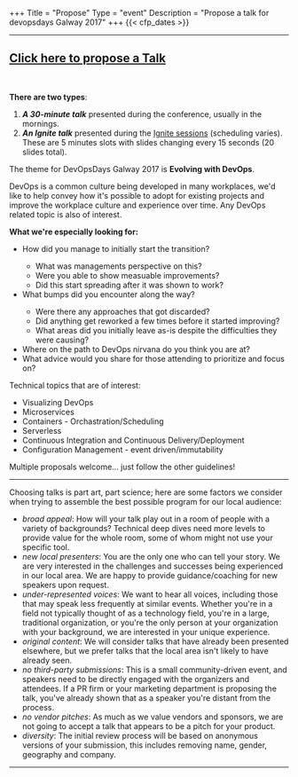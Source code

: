 +++
Title = "Propose"
Type = "event"
Description = "Propose a talk for devopsdays Galway 2017"
+++
  {{< cfp_dates >}}

<hr>

<h2><a href="https://docs.google.com/forms/d/e/1FAIpQLSe6LUVcpbXC35ZaV_vEpWcxQTcU5cFhP1ZxS7mHf0-U2hQVyg/viewform">Click here to propose a Talk</a></h2><br />

<strong>There are two types</strong>:
<ol>
  <li><strong><em>A 30-minute talk</em></strong> presented during the conference, usually in the mornings.</li>
  <li><strong><em>An Ignite talk</em></strong> presented during the <a href="/pages/ignite-talks-format">Ignite sessions</a> (scheduling varies). These are 5 minutes slots with slides changing every 15 seconds (20 slides total).</li>
</ol>

The theme for DevOpsDays Galway 2017 is <strong>Evolving with DevOps</strong>.

DevOps is a common culture being developed in many workplaces, we'd like to help convey how it's possible to adopt for existing projects and improve the workplace culture and experience over time. Any DevOps related topic is also of interest.

<strong>What we're especially looking for:</strong>
<ul>
  <li>How did you manage to initially start the transition?</li>
  <ul>
    <li>What was managements perspective on this?</li>
    <li>Were you able to show measuable improvements?</li>
    <li>Did this start spreading after it was shown to work?</li>
  </ul>
  <li>What bumps did you encounter along the way?</li>
  <ul>
    <li>Were there any approaches that got discarded?</li>
    <li>Did anything get reworked a few times before it started improving?</li>
    <li>What areas did you initially leave as-is despite the difficulties they were causing?</li>
  </ul>
  <li>Where on the path to DevOps nirvana do you think you are at?</li>
  <li>What advice would you share for those attending to prioritize and focus on?</li>
</ul>

Technical topics that are of interest:
<ul>
  <li>Visualizing DevOps</li>
  <li>Microservices</li>
  <li>Containers - Orchastration/Scheduling</li>
  <li>Serverless</li>
  <li>Continuous Integration and Continuous Delivery/Deployment</li>
  <li>Configuration Management - event driven/immutability</li>
</ul>

Multiple proposals welcome... just follow the other guidelines!

<hr>

Choosing talks is part art, part science; here are some factors we consider when trying to assemble the best possible program for our local audience:

- _broad appeal_: How will your talk play out in a room of people with a variety of backgrounds? Technical deep dives need more levels to provide value for the whole room, some of whom might not use your specific tool.
- _new local presenters_: You are the only one who can tell your story. We are very interested in the challenges and successes being experienced in our local area. We are happy to provide guidance/coaching for new speakers upon request.
- _under-represented voices_: We want to hear all voices, including those that may speak less frequently at similar events. Whether you're in a field not typically thought of as a technology field, you're in a large, traditional organization, or you're the only person at your organization with your background, we are interested in your unique experience.
- _original content_: We will consider talks that have already been presented elsewhere, but we prefer talks that the local area isn't likely to have already seen.
- _no third-party submissions_: This is a small community-driven event, and speakers need to be directly engaged with the organizers and attendees. If a PR firm or your marketing department is proposing the talk, you've already shown that as a speaker you're distant from the process.
- _no vendor pitches_: As much as we value vendors and sponsors, we are not going to accept a talk that appears to be a pitch for your product.
- _diversity_: The initial review process will be based on anonymous versions of your submission, this includes removing name, gender, geography and company.

<hr>
